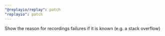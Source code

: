 ```yaml
---
"@replayio/replay": patch
"replayio": patch
---
```


Show the reason for recordings failures if it is known (e.g. a stack overflow)
